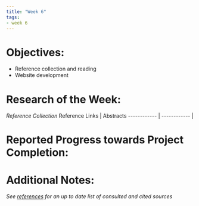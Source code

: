 ```yaml
---
title: "Week 6"
tags:
- week 6
---
```


# Objectives: 
- Reference collection and reading
- Website development

# Research of the Week:
_Reference Collection_
Reference Links | Abstracts
------------ | ------------
|

# Reported Progress towards Project Completion:

# Additional Notes:

*See [references](/notes/vault/references.md) for an up to date list of consulted and cited sources*